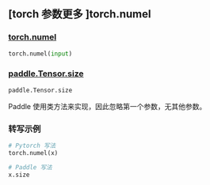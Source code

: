 ## [torch 参数更多 ]torch.numel
### [torch.numel](https://pytorch.org/docs/stable/generated/torch.numel.html?highlight=numel#torch.numel)

```python
torch.numel(input)
```

### [paddle.Tensor.size](https://www.paddlepaddle.org.cn/documentation/docs/zh/develop/api/paddle/Tensor_cn.html#size)

```python
paddle.Tensor.size
```

Paddle 使用类方法来实现，因此忽略第一个参数，无其他参数。


### 转写示例
```python
# Pytorch 写法
torch.numel(x)

# Paddle 写法
x.size
```
